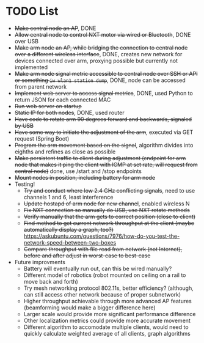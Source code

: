 # TODO List

- ~~Make central node an AP~~, DONE
- ~~Allow central node to control NXT motor via wired or Bluetooth~~, DONE over USB
- ~~Make arm node an AP, while bridging the connection to central node over a different wireless interface~~, DONE, creates new network for devices connected over arm, proxying possible but currently not implemented
- ~~Make arm node signal metric accessible to central node over SSH or API or something `iw wlan1 station dump`~~, DONE, node can be accessed from parent network
- ~~Implement web server to access signal metrics~~, DONE, used Python to return JSON for each connected MAC
- ~~Run web server on startup~~
- ~~Static IP for both nodes~~, DONE, used router
- ~~Have code to rotate arm 90 degrees forward and backwards, signaled by USB~~
- ~~Have some way to initiate the adjustment of the arm~~, executed via GET request (Spring Boot)
- ~~Program the arm movement based on the signal~~, algorithm divides into eighths and refines as close as possible
- ~~Make persistent traffic to client during adjustment (endpoint for arm node that makes it ping the client with ICMP at set rate, will request from central node)~~ done, use /start and /stop endpoints
- ~~Mount nodes in position, including battery for arm node~~
- Testing!
	- ~~Try and conduct where low 2.4 GHz conflicting signals~~, need to use channels 1 and 6, least interference
	- ~~Update hostapd of arm node for new channel~~, enabled wireless N
	- ~~Fix NXT connection so manually do USB, use NXT rotate methods~~
	- ~~Verify manually that the arm gets to correct position (close to client)~~
	- ~~Find method to get current network throughput at the client (maybe automatically display a graph, too?)~~ https://askubuntu.com/questions/7976/how-do-you-test-the-network-speed-between-two-boxes
	- ~~Compare throughput with file read from network (not Internet), before and after adjust in worst-case to best-case~~
- Future improvments
	- Battery will eventually run out, can this be wired manually?
	- Different model of robotics (robot mounted on ceiling on a rail to move back and forth)
	- Try mesh networking protocol 802.11s, better efficiency? (although, can still access other network because of proper subnetwork)
	- Higher throughput achievable through more advanced AP features (beamforming would make a bigger difference here)
	- Larger scale would provide more significant performance difference
	- Other localization metrics could provide more accurate movement
	- Different algorithm to accomodate multiple clients, would need to quickly calculate weighted average of all clients, graph algorithms

